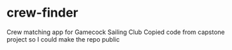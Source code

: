 # crew-finder
Crew matching app for Gamecock Sailing Club 
Copied code from capstone project so I could make the repo public
